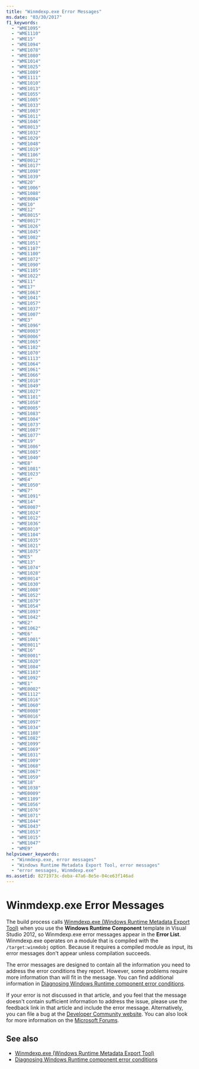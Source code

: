```yaml
---
title: "Winmdexp.exe Error Messages"
ms.date: "03/30/2017"
f1_keywords: 
  - "WME1095"
  - "WME1110"
  - "WME15"
  - "WME1094"
  - "WME1078"
  - "WME1080"
  - "WME1014"
  - "WME1025"
  - "WME1089"
  - "WME1111"
  - "WME1010"
  - "WME1013"
  - "WME1055"
  - "WME1005"
  - "WME1033"
  - "WME1003"
  - "WME1011"
  - "WME1046"
  - "WME0013"
  - "WME1032"
  - "WME1029"
  - "WME1048"
  - "WME1019"
  - "WME1106"
  - "WME0012"
  - "WME1017"
  - "WME1098"
  - "WME1039"
  - "WME20"
  - "WME1006"
  - "WME1088"
  - "WME0004"
  - "WME10"
  - "WME12"
  - "WME0015"
  - "WME0017"
  - "WME1026"
  - "WME1045"
  - "WME1002"
  - "WME1051"
  - "WME1107"
  - "WME1100"
  - "WME1072"
  - "WME1090"
  - "WME1105"
  - "WME1022"
  - "WME11"
  - "WME17"
  - "WME1063"
  - "WME1041"
  - "WME1057"
  - "WME1037"
  - "WME1007"
  - "WME3"
  - "WME1096"
  - "WME0003"
  - "WME0006"
  - "WME1065"
  - "WME1102"
  - "WME1070"
  - "WME1113"
  - "WME1064"
  - "WME1061"
  - "WME1066"
  - "WME1018"
  - "WME1049"
  - "WME1027"
  - "WME1101"
  - "WME1058"
  - "WME0005"
  - "WME1083"
  - "WME1004"
  - "WME1073"
  - "WME1087"
  - "WME1077"
  - "WME19"
  - "WME1086"
  - "WME1085"
  - "WME1040"
  - "WME8"
  - "WME1081"
  - "WME1023"
  - "WME4"
  - "WME1050"
  - "WME7"
  - "WME1091"
  - "WME14"
  - "WME0007"
  - "WME1024"
  - "WME1012"
  - "WME1036"
  - "WME0010"
  - "WME1104"
  - "WME1035"
  - "WME1021"
  - "WME1075"
  - "WME5"
  - "WME13"
  - "WME1074"
  - "WME1028"
  - "WME0014"
  - "WME1030"
  - "WME1008"
  - "WME1052"
  - "WME1079"
  - "WME1054"
  - "WME1093"
  - "WME1042"
  - "WME2"
  - "WME1062"
  - "WME6"
  - "WME1001"
  - "WME0011"
  - "WME16"
  - "WME0001"
  - "WME1020"
  - "WME1084"
  - "WME1103"
  - "WME1092"
  - "WME1"
  - "WME0002"
  - "WME1112"
  - "WME1016"
  - "WME1060"
  - "WME0008"
  - "WME0016"
  - "WME1097"
  - "WME1034"
  - "WME1108"
  - "WME1082"
  - "WME1099"
  - "WME1069"
  - "WME1031"
  - "WME1009"
  - "WME1068"
  - "WME1067"
  - "WME1059"
  - "WME18"
  - "WME1038"
  - "WME0009"
  - "WME1109"
  - "WME1056"
  - "WME1076"
  - "WME1071"
  - "WME1044"
  - "WME1043"
  - "WME1053"
  - "WME1015"
  - "WME1047"
  - "WME9"
helpviewer_keywords: 
  - "Winmdexp.exe, error messages"
  - "Windows Runtime Metadata Export Tool, error messages"
  - "error messages, Winmdexp.exe"
ms.assetid: 8271973c-deba-47a6-8e5e-04ce63f146ad
---
```

# Winmdexp.exe Error Messages
The build process calls [Winmdexp.exe (Windows Runtime Metadata Export Tool)](winmdexp-exe-windows-runtime-metadata-export-tool.md) when you use the **Windows Runtime Component** template in Visual Studio 2012, so Winmdexp.exe error messages appear in the **Error List**. Winmdexp.exe operates on a module that is compiled with the `/target:winmdobj` option. Because it requires a compiled module as input, its error messages don't appear unless compilation succeeds.  
  
 The error messages are designed to contain all the information you need to address the error conditions they report. However, some problems require more information than will fit in the message. You can find additional information in [Diagnosing Windows Runtime component error conditions](https://docs.microsoft.com/previous-versions/hh977010(v=vs.110)).  
  
 If your error is not discussed in that article, and you feel that the message doesn't contain sufficient information to address the issue, please use the feedback link in that article and include the error message. Alternatively, you can file a bug at the [Developer Community website](https://developercommunity.visualstudio.com/). You can also look for more information on the [Microsoft Forums](https://social.msdn.microsoft.com/Forums/).  
  
## See also

- [Winmdexp.exe (Windows Runtime Metadata Export Tool)](winmdexp-exe-windows-runtime-metadata-export-tool.md)
- [Diagnosing Windows Runtime component error conditions](https://docs.microsoft.com/previous-versions/hh977010(v=vs.110))
